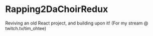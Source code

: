 # Rapping2DaChoirRedux
Reviving an old React project, and building upon it! (For my stream @ twitch.tv/tim_ohtee)
